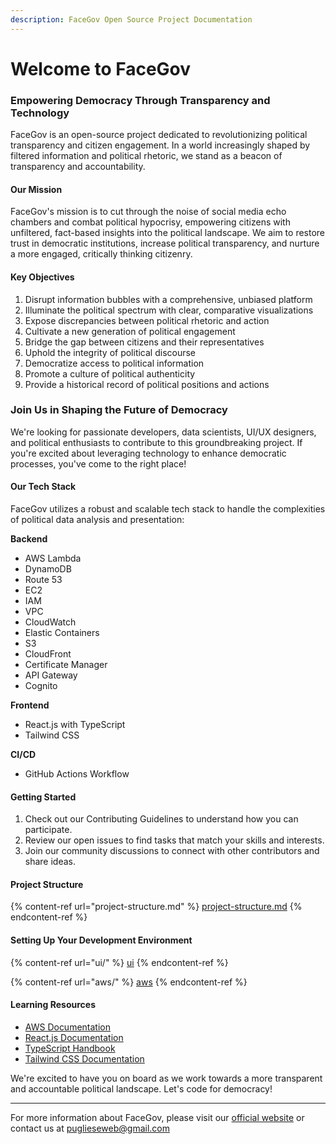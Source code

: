 ```yaml
---
description: FaceGov Open Source Project Documentation
---
```


# Welcome to FaceGov

### Empowering Democracy Through Transparency and Technology

FaceGov is an open-source project dedicated to revolutionizing political transparency and citizen engagement. In a world increasingly shaped by filtered information and political rhetoric, we stand as a beacon of transparency and accountability.

#### Our Mission

FaceGov's mission is to cut through the noise of social media echo chambers and combat political hypocrisy, empowering citizens with unfiltered, fact-based insights into the political landscape. We aim to restore trust in democratic institutions, increase political transparency, and nurture a more engaged, critically thinking citizenry.

#### Key Objectives

1. Disrupt information bubbles with a comprehensive, unbiased platform
2. Illuminate the political spectrum with clear, comparative visualizations
3. Expose discrepancies between political rhetoric and action
4. Cultivate a new generation of political engagement
5. Bridge the gap between citizens and their representatives
6. Uphold the integrity of political discourse
7. Democratize access to political information
8. Promote a culture of political authenticity
9. Provide a historical record of political positions and actions

### Join Us in Shaping the Future of Democracy

We're looking for passionate developers, data scientists, UI/UX designers, and political enthusiasts to contribute to this groundbreaking project. If you're excited about leveraging technology to enhance democratic processes, you've come to the right place!

#### Our Tech Stack

FaceGov utilizes a robust and scalable tech stack to handle the complexities of political data analysis and presentation:

**Backend**

* AWS Lambda
* DynamoDB
* Route 53
* EC2
* IAM
* VPC
* CloudWatch
* Elastic Containers
* S3
* CloudFront
* Certificate Manager
* API Gateway
* Cognito

**Frontend**

* React.js with TypeScript
* Tailwind CSS

**CI/CD**

* GitHub Actions Workflow

#### Getting Started

1. Check out our Contributing Guidelines to understand how you can participate.
2. Review our open issues to find tasks that match your skills and interests.
3. Join our community discussions to connect with other contributors and share ideas.

#### Project Structure



{% content-ref url="project-structure.md" %}
[project-structure.md](project-structure.md)
{% endcontent-ref %}

#### Setting Up Your Development Environment

{% content-ref url="ui/" %}
[ui](ui/)
{% endcontent-ref %}

{% content-ref url="aws/" %}
[aws](aws/)
{% endcontent-ref %}

#### Learning Resources

* [AWS Documentation](https://docs.aws.amazon.com/)
* [React.js Documentation](https://reactjs.org/docs/getting-started.html)
* [TypeScript Handbook](https://www.typescriptlang.org/docs/)
* [Tailwind CSS Documentation](https://tailwindcss.com/docs)

We're excited to have you on board as we work towards a more transparent and accountable political landscape. Let's code for democracy!

***

For more information about FaceGov, please visit our [official website](https://www.facegov.com) or contact us at puglieseweb@gmail.com
